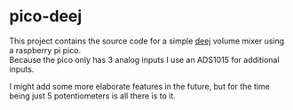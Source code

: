 # pico-deej

This project contains the source code for a simple [deej](https://github.com/omriharel/deej) volume mixer using a raspberry pi pico.  
Because the pico only has 3 analog inputs I use an ADS1015 for additional inputs.  

I might add some more elaborate features in the future, but for the time being just 5 potentiometers is all there is to it.

